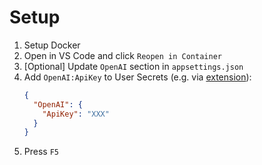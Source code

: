 # Setup

1. Setup Docker
2. Open in VS Code and click `Reopen in Container`
3. [Optional] Update `OpenAI` section in `appsettings.json`
4. Add `OpenAI:ApiKey` to User Secrets (e.g. via [extension](https://marketplace.visualstudio.com/items?itemName=adrianwilczynski.user-secrets)):
    ```json
    {
      "OpenAI": {
        "ApiKey": "XXX"
      }
    }
    ```
5. Press `F5`
